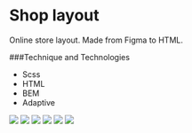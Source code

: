 # Shop layout

Online store layout. Made from Figma to HTML.

###Technique and Technologies

- Scss
- HTML
- BEM
- Adaptive

![](./src/preview/giveaway%20hd.png)
![](./src/preview/step%231%20hd.png)
![](./src/preview/step%232%20hd.png)
![](./src/preview/step%233%20hd.png)
![](./src/preview/step%234%20hd.png)
![](./src/preview/step%235%20hd.png)
